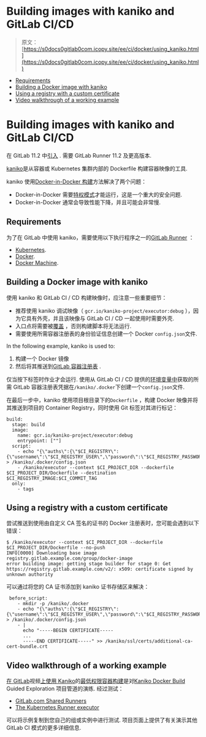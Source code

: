 # Building images with kaniko and GitLab CI/CD

> 原文：[https://s0docs0gitlab0com.icopy.site/ee/ci/docker/using_kaniko.html](https://s0docs0gitlab0com.icopy.site/ee/ci/docker/using_kaniko.html)

*   [Requirements](#requirements)
*   [Building a Docker image with kaniko](#building-a-docker-image-with-kaniko)
*   [Using a registry with a custom certificate](#using-a-registry-with-a-custom-certificate)
*   [Video walkthrough of a working example](#video-walkthrough-of-a-working-example)

# Building images with kaniko and GitLab CI/CD[](#building-images-with-kaniko-and-gitlab-cicd "Permalink")

在 GitLab 11.2 中[引入](https://gitlab.com/gitlab-org/gitlab-foss/-/issues/45512) . 需要 GitLab Runner 11.2 及更高版本.

[kaniko](https://github.com/GoogleContainerTools/kaniko)是从容器或 Kubernetes 集群内部的 Dockerfile 构建容器映像的工具.

kaniko 使用[Docker-in-Docker 构建](using_docker_build.html#use-docker-in-docker-workflow-with-docker-executor)方法解决了两个问题：

*   Docker-in-Docker 需要[特权模式](https://s0docs0docker0com.icopy.site/engine/reference/run/)才能运行，这是一个重大的安全问题.
*   Docker-in-Docker 通常会导致性能下降，并且可能会非常慢.

## Requirements[](#requirements "Permalink")

为了在 GitLab 中使用 kaniko，需要使用以下执行程序之一的[GitLab Runner](https://s0docs0gitlab0com.icopy.site/runner/) ：

*   [Kubernetes](https://s0docs0gitlab0com.icopy.site/runner/executors/kubernetes.html).
*   [Docker](https://s0docs0gitlab0com.icopy.site/runner/executors/docker.html).
*   [Docker Machine](https://s0docs0gitlab0com.icopy.site/runner/executors/docker_machine.html).

## Building a Docker image with kaniko[](#building-a-docker-image-with-kaniko "Permalink")

使用 kaniko 和 GitLab CI / CD 构建映像时，应注意一些重要细节：

*   推荐使用 kaniko 调试映像（ `gcr.io/kaniko-project/executor:debug` ），因为它具有外壳，并且该映像与 GitLab CI / CD 一起使用时需要外壳.
*   入口点将需要被[覆盖](using_docker_images.html#overriding-the-entrypoint-of-an-image) ，否则构建脚本将无法运行.
*   需要使用所需容器注册表的身份验证信息创建一个 Docker `config.json`文件.

In the following example, kaniko is used to:

1.  构建一个 Docker 镜像
2.  然后将其推送到[GitLab 容器注册表](../../user/packages/container_registry/index.html) .

仅当按下标签时作业才会运行. 使用从 GitLab CI / CD 提供的[环境变量中](../variables/README.html#predefined-environment-variables)获取的所需 GitLab 容器注册表凭据在`/kaniko/.docker`下创建一个`config.json`文件.

在最后一步中，kaniko 使用项目根目录下的`Dockerfile` ，构建 Docker 映像并将其推送到项目的 Container Registry，同时使用 Git 标签对其进行标记：

```
build:
  stage: build
  image:
    name: gcr.io/kaniko-project/executor:debug
    entrypoint: [""]
  script:
    - echo "{\"auths\":{\"$CI_REGISTRY\":{\"username\":\"$CI_REGISTRY_USER\",\"password\":\"$CI_REGISTRY_PASSWORD\"}}}" > /kaniko/.docker/config.json
    - /kaniko/executor --context $CI_PROJECT_DIR --dockerfile $CI_PROJECT_DIR/Dockerfile --destination $CI_REGISTRY_IMAGE:$CI_COMMIT_TAG
  only:
    - tags 
```

## Using a registry with a custom certificate[](#using-a-registry-with-a-custom-certificate "Permalink")

尝试推送到使用由自定义 CA 签名的证书的 Docker 注册表时，您可能会遇到以下错误：

```
$ /kaniko/executor --context $CI_PROJECT_DIR --dockerfile $CI_PROJECT_DIR/Dockerfile --no-push
INFO[0000] Downloading base image registry.gitlab.example.com/group/docker-image
error building image: getting stage builder for stage 0: Get https://registry.gitlab.example.com/v2/: x509: certificate signed by unknown authority 
```

可以通过将您的 CA 证书添加到 kaniko 证书存储区来解决：

```
 before_script:
    - mkdir -p /kaniko/.docker
    - echo "{\"auths\":{\"$CI_REGISTRY\":{\"username\":\"$CI_REGISTRY_USER\",\"password\":\"$CI_REGISTRY_PASSWORD\"}}}" > /kaniko/.docker/config.json
    - |
      echo "-----BEGIN CERTIFICATE-----
      ...
      -----END CERTIFICATE-----" >> /kaniko/ssl/certs/additional-ca-cert-bundle.crt 
```

## Video walkthrough of a working example[](#video-walkthrough-of-a-working-example "Permalink")

[在 GitLab](https://www.youtube.com/watch?v=d96ybcELpFs)视频[上使用 Kaniko](https://www.youtube.com/watch?v=d96ybcELpFs)的[最低权限容器构建](https://www.youtube.com/watch?v=d96ybcELpFs)是对[Kaniko Docker Build](https://gitlab.com/guided-explorations/containers/kaniko-docker-build) Guided Exploration 项目管道的演练. 经过测试：

*   [GitLab.com Shared Runners](../../user/gitlab_com/index.html#shared-runners)
*   [The Kubernetes Runner executor](https://s0docs0gitlab0com.icopy.site/runner/executors/kubernetes.html)

可以将示例复制到您自己的组或实例中进行测试. 项目页面上提供了有关演示其他 GitLab CI 模式的更多详细信息.